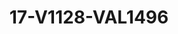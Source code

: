 ---
title: 17-V1128-VAL1496
image: /v1543919832/viterbo/17-V1128-VAL1496.jpg
brand: valentini-couture
layout: vestito
---